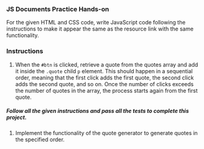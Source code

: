 ### JS Documents Practice Hands-on

For the given HTML and CSS code, write JavaScript code following the instructions to make it appear the same as the resource link with the same functionality.

### Instructions
1. When the `#btn` is clicked, retrieve a quote from the quotes array and add it inside the `.quote` child `p` element. This should happen in a sequential order, meaning that the first click adds the first quote, the second click adds the second quote, and so on. Once the number of clicks exceeds the number of quotes in the array, the process starts again from the first quote.

##### Follow all the given instructions and pass all the tests to complete this project.

1. Implement the functionality of the quote generator to generate quotes in the specified order.